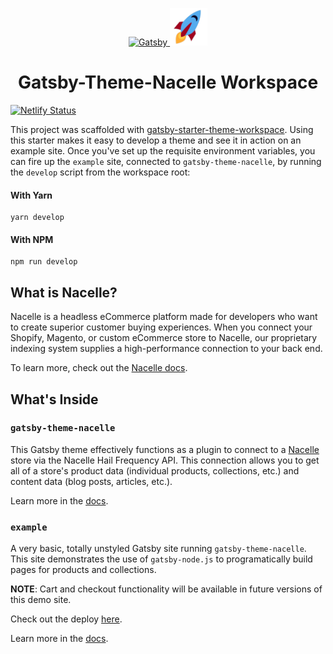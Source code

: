 <p align="center">
  <a href="https://www.getnacelle.com">
    <img alt="Gatsby" src="https://www.gatsbyjs.org/monogram.svg" width="60" />
    <img alt="Nacelle" src="https://raw.githubusercontent.com/getnacelle/gatsby-theme-nacelle/master/example/src/images/nacelle-rocket-icon-crop.png" width="60" />
  </a>
</p>
<h1 align="center">
  Gatsby-Theme-Nacelle Workspace
</h1>

[![Netlify Status](https://api.netlify.com/api/v1/badges/eea79857-e8bd-4832-87a4-ca398782251f/deploy-status)](https://app.netlify.com/sites/affectionate-sinoussi-2c533e/deploys)

This project was scaffolded with [gatsby-starter-theme-workspace](https://github.com/gatsbyjs/gatsby-starter-theme-workspace). Using this starter makes it easy to develop a theme and see it in action on an example site. Once you've set up the requisite environment variables, you can fire up the `example` site, connected to `gatsby-theme-nacelle`, by running the `develop` script from the workspace root:

#### With Yarn

```shell
yarn develop
```

#### With NPM

```shell
npm run develop
```

## What is Nacelle?

Nacelle is a headless eCommerce platform made for developers who want to create superior customer buying experiences. When you connect your Shopify, Magento, or custom eCommerce store to Nacelle, our proprietary indexing system supplies a high-performance connection to your back end.

To learn more, check out the [Nacelle docs](https://docs.getnacelle.com/intro.html#what-is-nacelle).

## What's Inside

### `gatsby-theme-nacelle`

This Gatsby theme effectively functions as a plugin to connect to a [Nacelle](https://www.getnacelle.com) store via the Nacelle Hail Frequency API. This connection allows you to get all of a store's product data (individual products, collections, etc.) and content data (blog posts, articles, etc.).

Learn more in the [docs](./gatsby-theme-nacelle/README.md).

### `example`

A very basic, totally unstyled Gatsby site running `gatsby-theme-nacelle`. This site demonstrates the use of `gatsby-node.js` to programatically build pages for products and collections.

**NOTE**: Cart and checkout functionality will be available in future versions of this demo site.

Check out the deploy [here](https://affectionate-sinoussi-2c533e.netlify.com/).

Learn more in the [docs](./example/README.md).
